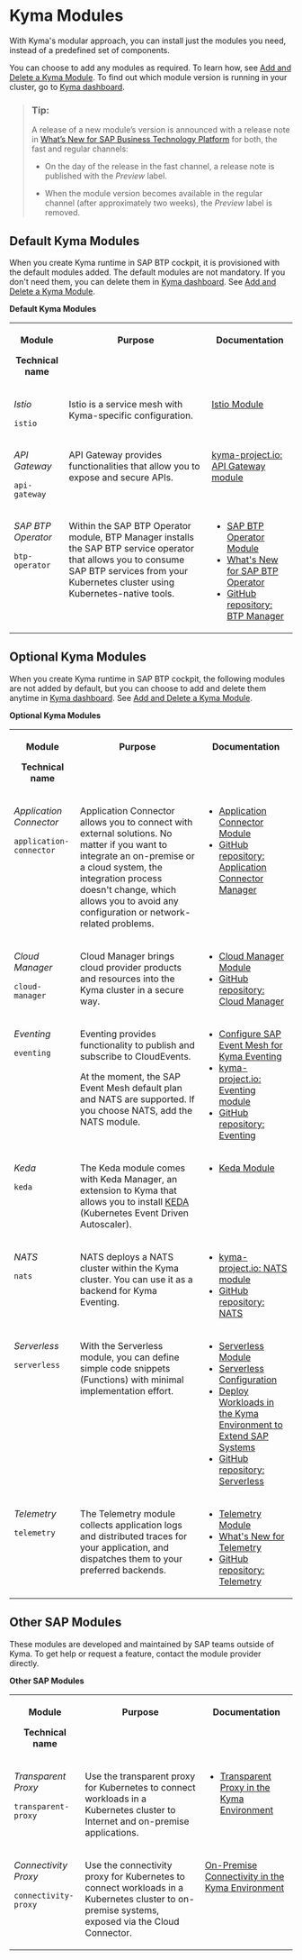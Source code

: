 <!-- copydb6b63f8a36543d985dd0dfa641273bb -->

# Kyma Modules

With Kyma's modular approach, you can install just the modules you need, instead of a predefined set of components.



You can choose to add any modules as required. To learn how, see [Add and Delete a Kyma Module](../50-administration-and-ops/add-and-delete-a-kyma-module-1b548e9.md#loio1b548e9ad4744b978b8b595288b0cb5c). To find out which module version is running in your cluster, go to [Kyma dashboard](https://dashboard.kyma.cloud.sap/clusters).

> ### Tip:  
> A release of a new module’s version is announced with a release note in [What’s New for SAP Business Technology Platform](https://help.sap.com/whats-new/cf0cb2cb149647329b5d02aa96303f56?locale=en-US&version=Cloud) for both, the fast and regular channels:
> 
> -   On the day of the release in the fast channel, a release note is published with the *Preview* label.
> 
> -   When the module version becomes available in the regular channel \(after approximately two weeks\), the *Preview* label is removed.



<a name="copydb6b63f8a36543d985dd0dfa641273bb__section_y2m_kzd_nzb"/>

## Default Kyma Modules

When you create Kyma runtime in SAP BTP cockpit, it is provisioned with the default modules added. The default modules are not mandatory. If you don't need them, you can delete them in [Kyma dashboard](https://dashboard.kyma.cloud.sap/clusters). See [Add and Delete a Kyma Module](../50-administration-and-ops/add-and-delete-a-kyma-module-1b548e9.md#loio1b548e9ad4744b978b8b595288b0cb5c).

**Default Kyma Modules**


<table>
<tr>
<th valign="top">

Module

Technical name

</th>
<th valign="top">

Purpose

</th>
<th valign="top">

Documentation

</th>
</tr>
<tr>
<td valign="top">

*Istio*

`istio`

</td>
<td valign="top">

Istio is a service mesh with Kyma-specific configuration.

</td>
<td valign="top">

[Istio Module](istio-module-26ffe00.md)

</td>
</tr>
<tr>
<td valign="top">

*API Gateway*

`api-gateway`

</td>
<td valign="top">

API Gateway provides functionalities that allow you to expose and secure APIs.

</td>
<td valign="top">

[kyma-project.io: API Gateway module](https://kyma-project.io/#/api-gateway/user/README)

</td>
</tr>
<tr>
<td valign="top">

*SAP BTP Operator*

`btp-operator`

</td>
<td valign="top">

Within the SAP BTP Operator module, BTP Manager installs the SAP BTP service operator that allows you to consume SAP BTP services from your Kubernetes cluster using Kubernetes-native tools.

</td>
<td valign="top">

-   [SAP BTP Operator Module](sap-btp-operator-module-50347ea.md)
-   [What's New for SAP BTP Operator](https://help.sap.com/whats-new/cf0cb2cb149647329b5d02aa96303f56?Component=Kyma+Runtime&q=SAP+BTP+Operator&locale=en-US&version=Cloud#top)
-   [GitHub repository: BTP Manager](https://github.com/kyma-project/btp-manager)



</td>
</tr>
</table>



<a name="copydb6b63f8a36543d985dd0dfa641273bb__section_zty_yc2_lzb"/>

## Optional Kyma Modules

When you create Kyma runtime in SAP BTP cockpit, the following modules are not added by default, but you can choose to add and delete them anytime in [Kyma dashboard](https://dashboard.kyma.cloud.sap/clusters). See [Add and Delete a Kyma Module](../50-administration-and-ops/add-and-delete-a-kyma-module-1b548e9.md#loio1b548e9ad4744b978b8b595288b0cb5c).

**Optional Kyma Modules**


<table>
<tr>
<th valign="top">

Module

Technical name

</th>
<th valign="top">

Purpose

</th>
<th valign="top">

Documentation

</th>
</tr>
<tr>
<td valign="top">

*Application Connector*

`application-connector`

</td>
<td valign="top">

Application Connector allows you to connect with external solutions. No matter if you want to integrate an on-premise or a cloud system, the integration process doesn't change, which allows you to avoid any configuration or network-related problems.

</td>
<td valign="top">

-   [Application Connector Module](application-connector-module-4dadebe.md)
-   [GitHub repository: Application Connector Manager](https://github.com/kyma-project/application-connector-manager) 



</td>
</tr>
<tr>
<td valign="top">

*Cloud Manager*

`cloud-manager`

</td>
<td valign="top">

Cloud Manager brings cloud provider products and resources into the Kyma cluster in a secure way.

</td>
<td valign="top">

-   [Cloud Manager Module](cloud-manager-module-617a1a9.md)
-   [GitHub repository: Cloud Manager](https://github.com/kyma-project/cloud-manager)



</td>
</tr>
<tr>
<td valign="top">

*Eventing*

`eventing`

</td>
<td valign="top">

Eventing provides functionality to publish and subscribe to CloudEvents.

At the moment, the SAP Event Mesh default plan and NATS are supported. If you choose NATS, add the NATS module.

</td>
<td valign="top">

-   [Configure SAP Event Mesh for Kyma Eventing](configure-sap-event-mesh-for-kyma-eventing-407d126.md)
-   [kyma-project.io: Eventing module](https://kyma-project.io/#/eventing-manager/user/README)
-   [GitHub repository: Eventing](https://github.com/kyma-project/eventing-manager) 



</td>
</tr>
<tr>
<td valign="top">

*Keda*

`keda`

</td>
<td valign="top">

The Keda module comes with Keda Manager, an extension to Kyma that allows you to install [KEDA](https://keda.sh) \(Kubernetes Event Driven Autoscaler\).

</td>
<td valign="top">

-   [Keda Module](keda-module-2f69be2.md)



</td>
</tr>
<tr>
<td valign="top">

*NATS*

`nats`

</td>
<td valign="top">

NATS deploys a NATS cluster within the Kyma cluster. You can use it as a backend for Kyma Eventing.

</td>
<td valign="top">

-   [kyma-project.io: NATS module](https://kyma-project.io/#/nats-manager/user/README)
-   [GitHub repository: NATS](https://github.com/kyma-project/nats-manager)



</td>
</tr>
<tr>
<td valign="top">

*Serverless*

`serverless`

</td>
<td valign="top">

With the Serverless module, you can define simple code snippets \(Functions\) with minimal implementation effort.

</td>
<td valign="top">

-   [Serverless Module](serverless-module-eb84ff5.md)
-   [Serverless Configuration](serverless-configuration-4a0ae14.md)
-   [Deploy Workloads in the Kyma Environment to Extend SAP Systems](deploy-workloads-in-the-kyma-environment-to-extend-sap-systems-fe4ba5b.md)
-   [GitHub repository: Serverless](https://github.com/kyma-project/serverless-manager)



</td>
</tr>
<tr>
<td valign="top">

*Telemetry*

`telemetry`

</td>
<td valign="top">

The Telemetry module collects application logs and distributed traces for your application, and dispatches them to your preferred backends.

</td>
<td valign="top">

-   [Telemetry Module](telemetry-module-87ec550.md)
-   [What's New for Telemetry](https://help.sap.com/whats-new/cf0cb2cb149647329b5d02aa96303f56?Component=Kyma%20Runtime&locale=en-US&version=Cloud&Valid_as_Of=2023-09-08%3A2099-12-31&q=Telemetry#top)
-   [GitHub repository: Telemetry](https://github.com/kyma-project/telemetry-manager)



</td>
</tr>
</table>



<a name="copydb6b63f8a36543d985dd0dfa641273bb__section_jcm_gyz_jxb"/>

## Other SAP Modules

These modules are developed and maintained by SAP teams outside of Kyma. To get help or request a feature, contact the module provider directly.

**Other SAP Modules**


<table>
<tr>
<th valign="top">

Module

Technical name

</th>
<th valign="top">

Purpose

</th>
<th valign="top">

Documentation

</th>
</tr>
<tr>
<td valign="top">

*Transparent Proxy*

`transparent-proxy`

</td>
<td valign="top">

Use the transparent proxy for Kubernetes to connect workloads in a Kubernetes cluster to Internet and on-premise applications.

</td>
<td valign="top">

-   [Transparent Proxy in the Kyma Environment](https://help.sap.com/docs/connectivity/sap-btp-connectivity-cf/transparent-proxy-in-kyma-environment?version=Cloud)



</td>
</tr>
<tr>
<td valign="top">

*Connectivity Proxy*

`connectivity-proxy`

</td>
<td valign="top">

Use the connectivity proxy for Kubernetes to connect workloads in a Kubernetes cluster to on-premise systems, exposed via the Cloud Connector.

</td>
<td valign="top">

[On-Premise Connectivity in the Kyma Environment](https://help.sap.com/docs/connectivity/sap-btp-connectivity-cf/on-premise-connectivity-in-kyma-environment?version=Cloud)

</td>
</tr>
</table>



